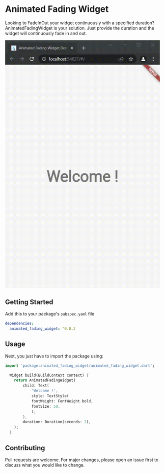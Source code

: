 # Animated Fading Widget

Looking to FadeInOut your widget continuously with a specified duration? AnimatedFadingWidget is your solution. Just provide the duration and the widget will continuously fade in and out.

![Image](https://github.com/sivaprasadnk/animated_fading_widget/blob/main/screenshots/screen-capture.gif)
## Getting Started

Add this to your package's `pubspec.yaml` file

```yaml
dependencies:
  animated_fading_widget: ^0.0.2
```

## Usage

Next, you just have to import the package using:

```dart
import 'package:animated_fading_widget/animated_fading_widget.dart';
```


```dart
  Widget build(BuildContext context) {
    return AnimatedFadingWidget(
        child: Text(
            'Welcome !',
            style: TextStyle(
            fontWeight: FontWeight.bold,
            fontSize: 50,
            ),
        ),
        duration: Duration(seconds: 2),
    );
  }
```
## Contributing
Pull requests are welcome. For major changes, please open an issue first to discuss what you would like to change.